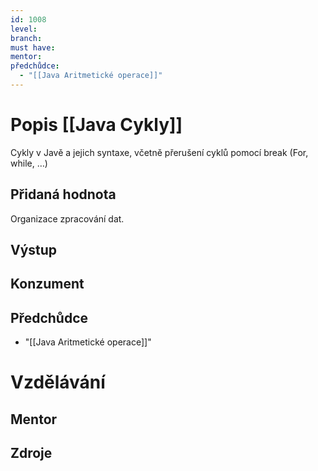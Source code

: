 ```yaml
---
id: 1008
level: 
branch: 
must have: 
mentor: 
předchůdce: 
  - "[[Java Aritmetické operace]]"
---
```



# Popis [[Java Cykly]]
Cykly v Javě a jejich syntaxe, včetně přerušení cyklů pomocí break (For, while, …)

## Přidaná hodnota
Organizace zpracování dat.

## Výstup


## Konzument


## Předchůdce

  - "[[Java Aritmetické operace]]"

# Vzdělávání


## Mentor


## Zdroje